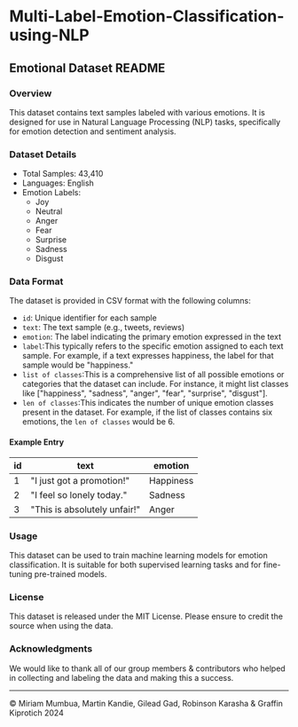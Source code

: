 # Multi-Label-Emotion-Classification-using-NLP

## Emotional Dataset README

### Overview
This dataset contains text samples labeled with various emotions. It is designed for use in Natural Language Processing (NLP) tasks, specifically for emotion detection and sentiment analysis.

### Dataset Details
- Total Samples: 43,410
- Languages: English
- Emotion Labels: 
  - Joy
  - Neutral
  - Anger
  - Fear
  - Surprise
  - Sadness
  - Disgust

### Data Format
The dataset is provided in CSV format with the following columns:
- `id`: Unique identifier for each sample
- `text`: The text sample (e.g., tweets, reviews)
- `emotion`: The label indicating the primary emotion expressed in the text
- `label`:This typically refers to the specific emotion assigned to each text sample. For example, if a text expresses happiness, the label for that sample would be "happiness."
- `list of classes`:This is a comprehensive list of all possible emotions or categories that the dataset can include. For instance, it might list classes like ["happiness", "sadness", "anger", "fear", "surprise", "disgust"].
- `len of classes`:This indicates the number of unique emotion classes present in the dataset. For example, if the list of classes contains six emotions, the `len of classes` would be 6.

#### Example Entry
| id | text                         | emotion  |
|----|------------------------------|----------|
| 1  | "I just got a promotion!"    | Happiness |
| 2  | "I feel so lonely today."    | Sadness   |
| 3  | "This is absolutely unfair!" | Anger     |

### Usage
This dataset can be used to train machine learning models for emotion classification. It is suitable for both supervised learning tasks and for fine-tuning pre-trained models.

### License
This dataset is released under the MIT License. Please ensure to credit the source when using the data.

### Acknowledgments
We would like to thank all of our group members & contributors who helped in collecting and labeling the data and making this a success.

---

© Miriam Mumbua, Martin Kandie, Gilead Gad, Robinson Karasha & Graffin Kiprotich 2024
